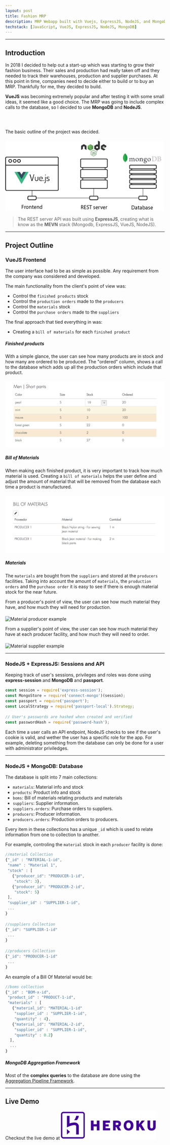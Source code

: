 ```yaml
---
layout: post
title: Fashion MRP
description: MRP Webapp built with Vuejs, ExpressJS, NodeJS, and MongoDB
techstack: [JavaScript, VueJS, ExpressJS, NodeJS, MongoDB]
---
```


---

## Introduction

In 2018 I decided to help out a start-up which was starting to grow their fashion business. Their sales and production had really taken off and they needed to track their warehouses, production and supplier purchases. At this point in time, companies need to decide either to build or to buy an MRP. Thankfully for me, they decided to build.

**VueJS** was becoming extremely popular and after testing it with some small ideas, it seemed like a good choice. The MRP was going to include complex calls to the database, so I decided to use **MongoDB** and **NodeJS**. 

<p class="center" style="margin-top: 60px"> The basic outline of the project was decided. </p>

<div class="center-div" style="max-width: 500px; margin-top: 20px;">
	<img src="/assets/images/MEVNstack.png" alt="MEVN Stack">
</div>

  > The REST server API was built using **ExpressJS**, creating what is know as the **MEVN** stack (Mongodb, ExpressJS, VueJS, NodeJS).

 ---

## Project Outline

### VueJS Frontend

The user interface had to be as simple as possible. Any requirement from the company was considered and developed. 

The main functionality from the client's point of view was:

* Control the `finished products` stock
* Control the `production orders` made to the `producers`
* Control the `materials` stock
* Control the `purchase orders` made to the `suppliers`

The final approach that tied everything in was:

* Creating a `bill of materials` for each `finished product`

##### Finished products

With a simple glance, the user can see how many products are in stock and how many are ordered to be produced. The "ordered" column, shows a call to the database which adds up all the production orders which include that product.

<div class="center-div" style="margin-top: 20px;">
	<img src="/assets/examples/stock-example.png" alt="Stock example">
</div>


##### Bill of Materials

When making each finished product, it is very important to track how much material is used. Creating a `bill of materials` helps the user define and adjust the amount of material that will be removed from the database each time a product is manufactured.

<div class="center-div" style="margin-top: 20px;">
	<img src="/assets/examples/bom-example.png" alt="Bom example">
</div>


##### Materials

The `materials` are bought from the `suppliers` and stored at the `producers` facilities. Taking into account the amount of `materials`, the `production orders` and the `purchase order` it is easy to see if there is enough material stock for the near future.

From a producer's point of view, the user can see how much material they have, and how much they will need for production.

<div class="center-div" style="margin-top: 20px;">
	<img src="/assets/examples/material-producer-example.png" alt="Material producer example">
</div>

From a supplier's point of view, the user can see how much material they have at each producer facility, and how much they will need to order.

<div class="center-div" style="margin-top: 20px;">
	<img src="/assets/examples/material-supplier-example.png" alt="Material supplier example">
</div>

---

### NodeJS + ExpressJS: Sessions and API

Keeping track of user's sessions, privileges and roles was done using **express-session** and **MongoDB** and **passport**.

```javascript
const session = require('express-session');
const MongoStore = require('connect-mongo')(session);
const passport = require('passport');
const LocalStrategy = require('passport-local').Strategy;

// User's passwords are hashed when created and verified
const passwordHash = require('password-hash');
```

Each time a user calls an API endpoint, NodeJS checks to see if the user's cookie is valid, and wether the user has a specific role for the app. For example, deleting something from the database can only be done for a user with administrator priviledges.


---

### NodeJS + MongoDB: Database 

The database is split into 7 main collections:

* `materials`: Material info and stock
* `products`: Product info and stock
* `boms`: Bill of materials relating products and materials
* `suppliers`: Supplier information.
* `suppliers.orders`: Purchase orders to suppliers.
* `producers`: Producer information.
* `producers.orders`: Production orders to producers.

Every item in these collections has a unique `_id` which is used to relate information from one to collection to another. 

For example, controling the `material` stock in each `producer` facility is done:

```javascript
//material Collection
{"_id" : "MATERIAL-1-id",
 "name" : "Material 1",
 "stock" : [
   {"producer_id": "PRODUCER-1-id",
    "stock": 3},
   {"producer_id": "PRODUCER-2-id",
    "stock": 5}
 ],
 "supplier_id" : "SUPPLIER-1-id",
 ...
}

//suppliers Collection
{"_id": "SUPPLIER-1-id"
 ...
}

//producers Collection
{"_id": "PRODUCER-1-id"
 ...
}
```

An example of a Bill Of Material would be:

```javascript
//boms collection
{"_id" : "BOM-x-id",
 "product_id" : "PRODUCT-1-id",
 "materials" : [
   {"material_id": "MATERIAL-1-id"
    "supplier_id" : "SUPPLIER-1-id",
    "quantity" : 4},
   {"material_id": "MATERIAL-2-id",
    "supplier_id" : "SUPPLIER-1-id",
    "quantity" : 0.2}
  ],
  ...
}
```

##### MongoDB Aggregation Framework

Most of the **complex queries** to the database are done using the <a href="https://docs.mongodb.com/manual/core/aggregation-pipeline/" target="_blank">Aggregation Pipeline Framework</a>.

 ---

## Live Demo

Checkout the live demo at <a href="http://graphup.herokuapp.com/" target="_blank"><img class="inline-image" src="/assets/Heroku.png" alt="Heroku"></a>
